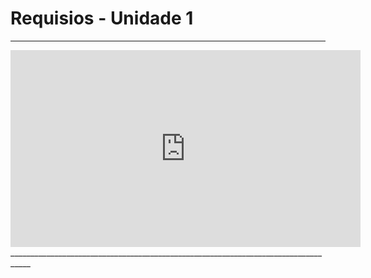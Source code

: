 # Requisios - Unidade 1
___________________________________________________________________________________

<iframe 
width="560" height="315" src="https://www.youtube.com/embed/a1WZLvohIUs?si=eww7eC7h62zIhBTv" title="YouTube video player" frameborder="0" allow="accelerometer; autoplay; clipboard-write; encrypted-media; gyroscope; picture-in-picture; web-share" referrerpolicy="strict-origin-when-cross-origin" allowfullscreen>
</iframe>
___________________________________________________________________________________
